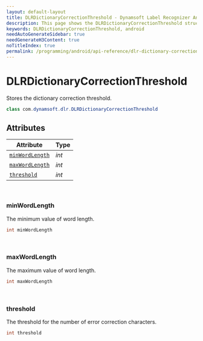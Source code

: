 ```yaml
---
layout: default-layout
title: DLRDictionaryCorrectionThreshold - Dynamsoft Label Recognizer Android Class
description: This page shows the DLRDictionaryCorrectionThreshold struct of Dynamsoft Label Recognizer for Android Language.
keywords: DLRDictionaryCorrectionThreshold, android
needAutoGenerateSidebar: true
needGenerateH3Content: true
noTitleIndex: true
permalink: /programming/android/api-reference/dlr-dictionary-correction-threshold.html
---
```



# DLRDictionaryCorrectionThreshold

Stores the dictionary correction threshold.

```java
class com.dynamsoft.dlr.DLRDictionaryCorrectionThreshold
```

## Attributes
  
| Attribute | Type |
|---------- | ---- |
| [`minWordLength`](#minwordlength) | *int* |
| [`maxWordLength`](#maxwordlength) | *int* |
| [`threshold`](#threshold) | *int* |

&nbsp;

### minWordLength

The minimum value of word length.

```java
int minWordLength
```

&nbsp;

### maxWordLength

The maximum value of word length.

```java
int maxWordLength
```

&nbsp;

### threshold

The threshold for the number of error correction characters.

```java
int threshold
```
